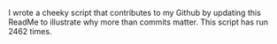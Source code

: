 I wrote a cheeky script that contributes to my Github by updating this ReadMe to illustrate why more than commits matter. This script has run 2462 times.